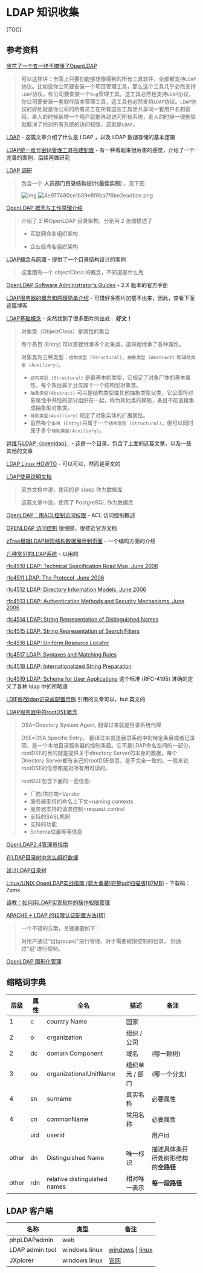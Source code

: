 # LDAP 知识收集

[TOC]

## 参考资料

[我花了一个五一终于搞懂了OpenLDAP](https://segmentfault.com/a/1190000014683418)

> 可以这样讲：市面上只要你能够想像得到的所有工具软件，全部都支持`LDAP`协议。比如说你公司要安装一个项目管理工具，那么这个工具几乎必然支持`LDAP`协议，你公司要安装一个`bug`管理工具，这工具必然也支持`LDAP`协议，你公司要安装一套软件版本管理工具，这工具也必然支持`LDAP`协议。`LDAP`协议的好处就是你公司的所有员工在所有这些工具里共享同一套用户名和密码，来人的时候新增一个用户就能自动访问所有系统，走人的时候一键删除就取消了他对所有系统的访问权限，这就是`LDAP`。

[LDAP](https://www.jianshu.com/p/7e4d99f6baaf) - 这篇文章介绍了什么是 LDAP ，以及 LDAP 数据存储的基本逻辑

[LDAP统一账号密码管理工具搭建配置](https://www.jianshu.com/p/55cb4dcc8757) - 有一种看起来很厉害的感觉，介绍了一个完善的案例，后续再做研究

[LDAP 调研](https://www.jianshu.com/p/8aef9e08a394)

> 包含一个 **人员部门目录结构设计(最佳实例)** ，见下图
>
> ![img](https://upload-images.jianshu.io/upload_images/9026439-8ce177678734fea5.png?imageMogr2/auto-orient/strip%7CimageView2/2/w/849/format/webp)
> ![4e977490ce1b09e8f6ba7f6be2eadbae.png](en-resource://database/869:1)

[OpenLDAP 概念与工作原理介绍](https://www.jianshu.com/p/a3f8190e189c)

> 介绍了 2 种OpenLDAP 目录架构，分别用 2 张图描述了
>
> + 互联网命名组织架构
>
> + 企业级命名组织架构

[LDAP概念与原理](https://www.jianshu.com/p/deae0356a1df) - 提供了一个目录结构设计的案例

> 这里面有一个 objectClass 的概念，不知道是什么鬼

[OpenLDAP Software Administrator's Guides](http://www.openldap.org/doc) - 2.X 版本的官方手册

[LDAP服务器的概念和原理简单介绍](http://seanlook.com/2015/01/15/openldap_introduction/) - 可惜好多图片加载不出来，因此，查看下面这篇博客

[LDAP基础概念](https://blog.51cto.com/407711169/1439623) - 突然找到了很多图片的出处... **好文！** 

> 对象类（ObjectClass）是属性的集合
>
> 
>
> 每个条目 (Entry) 可以直接继承多个对象类，这样就继承了各种属性。
>
> 
>
> 对象类有三种类型：`结构类型 (Structural)`、`抽象类型 (Abstract)` 和`辅助类型 (Auxiliary)`。
>
> + `结构类型 (Structural)` 是最基本的类型，它规定了对象尸体的基本属性，每个条目属于且仅属于一个结构型对象类。
> + `抽象类型(Abstract)` 可以是结构类型或其他抽象类型父类，它公国将对象属性中共性的部分组织在一起，称为其他类的模板，条目不能直接集成抽象型对象类。
> + `辅助类型(Auxiliary)` 规定了对象实体的扩展属性。
> + 虽然每个`条目 (Entry)`只属于一个`结构类型 (Structural)`，但可以同时属于多个`辅助类型(Auxiliary)`。

[运维与LDAP（openldap）](https://blog.51cto.com/407711169/1439944) - 这是一个目录，包含了上面的这篇文章，以及一些其他的文章

[LDAP Linux HOWTO](http://www.tldp.org/HOWTO/LDAP-HOWTO/index.html) - 可以可以，然而是英文的

[LDAP使用说明文档](https://blog.csdn.net/u013452335/article/details/81280655)

> 官方文档中说，使用的是 sladp 作为数据库
>
> 这篇文章中说，使用了 PostgreSQL 作为数据库

[OpenLDAP：用ACL控制访问权限](http://blog.sina.com.cn/s/blog_4152a9f50100qw9w.html) - ACL 访问控制概述

[OPENLDAP 访问控制](https://blog.csdn.net/xubo578/article/details/5170868) 很细腻，很接近官方文档

[zTree根据LDAP树形结构数据展示到页面](https://my.oschina.net/u/3010328/blog/827346)  - 一个编码方面的介绍

[几种常见的LDAP系统](https://www.lijiaocn.com/技巧/2017/04/01/ldap.html) - 以用的

[rfc4510 LDAP: Technical Specification Road Map, June 2006](http://www.rfc-editor.org/info/rfc4510)

[rfc4511 LDAP: The Protocol, June 2006](http://www.rfc-editor.org/info/rfc4511)

[rfc4512 LDAP: Directory Information Models, June 2006](http://www.rfc-editor.org/info/rfc4512)

[rfc4513 LDAP: Authentication Methods and Security Mechanisms, June 2006](http://www.rfc-editor.org/info/rfc4513)

[rfc4514 LDAP: String Representation of Distinguished Names](http://www.rfc-editor.org/info/rfc4514)

[rfc4515 LDAP: String Representation of Search Filters](http://www.rfc-editor.org/info/rfc4515)

[rfc4516 LDAP: Uniform Resource Locator](http://www.rfc-editor.org/info/rfc4516)

[rfc4517 LDAP: Syntaxes and Matching Rules](http://www.rfc-editor.org/info/rfc4517)

[rfc4518 LDAP: Internationalized String Preparation](http://www.rfc-editor.org/info/rfc4518)

[rfc4519 LDAP: Schema for User Applications](http://www.rfc-editor.org/info/rfc4519) 这个标准 (RFC-4195) 准确的定义了各种 ldap 中的所略语

[LDIF修改ldap记录或配置示例](http://seanlook.com/2015/01/22/openldap_ldif_example/) 引用的文章可以，but 英文的

[LDAP服务器中的rootDSE概念](http://blog.chinaunix.net/uid-20503928-id-3577591.html)

> DSA=Directory System Agent, 翻译过来就是目录系统代理
>
> DSE=DSA Specific Entry， 翻译过来就是目录系统中的特定条目或者记录项，是一个本地目录服务器的控制条目。它不是LDAP命名空间的一部分，rootDSE的目的就是提供关于directory Server的本身的数据。每个Directory Server都有自己的rootDSE信息，是不完全一致的。一般来说rootDSE的信息都是对所有用可读的。
>
> rootDSE包含下面的一些信息:
>
>
> + 厂商/供应商=Vendor
> + 服务器支持的命名上下文=naming contexts
> + 服务器支持的请求控制=request control
> + 支持的SASL机制
> + 支持的功能
> + Schema位置等等信息

[OpenLDAP2.4管理员指南]([http://wiki.jabbercn.org/index.php/OpenLDAP2.4%E7%AE%A1%E7%90%86%E5%91%98%E6%8C%87%E5%8D%97#Syncrepl.E4.BB.A3.E7.90.86](http://wiki.jabbercn.org/index.php/OpenLDAP2.4管理员指南#Syncrepl.E4.BB.A3.E7.90.86))

[在LDAP目录树中怎么组织数据](http://blog.sina.com.cn/s/blog_5384e78b0100eyg6.html)

[设计LDAP目录树](https://blog.csdn.net/liuzh501448/article/details/1572844)

[Linux/UNIX OpenLDAP实战指南 (郭大勇著)完整pdf扫描版[97MB]](https://www.jb51.net/books/584400.html) - 下载码：7pmx

[请教：如何用LDAP实现软件的操作权限管理](http://bbs.chinaunix.net/thread-498490-1-1.html)

[APACHE + LDAP 的权限认证配置方法(转)](https://wise007.iteye.com/blog/203172)

> 一个不错的方案，关键摘要如下：
>
> 对用户通过“组(groups)”进行管理，对于需要权限控制的目录， 则通过“组”进行控制。

[OpenLDAP 图形化管理](https://blog.51cto.com/wzlinux/1837363)


## 缩略词字典

| 层级  | 属性 | 全名                         | 描述            | 备注                                 |
| ----- | ---- | ---------------------------- | --------------- | ------------------------------------ |
| 1     | c    | country Name                 | 国家            |                                      |
| 2     | o    | organization                 | 组织 / 公司     |                                      |
| 2     | dc   | domain Component             | 域名            | (哪一颗树)                           |
| 3     | ou   | organizationalUnitName       | 组织单元 / 部门 | (哪一个分支)                         |
| 4     | sn   | surname                      | 真实名称        | 必要属性                             |
| 4     | cn   | commonName                   | 常用名称        | 必要属性                             |
|       | uid  | userid                       |                 | 用户id                               |
|       |      |                              |                 |                                      |
| other | dn   | Distinguished Name           | 唯一标识        | 描述具体条目所处树形结构的**全路径** |
| other | rdn  | relative distinguished names | 相对唯一表示    | **每一段路径**                       |

## LDAP 客户端

| 名称            | 类型          | 备注                                                         |
| --------------- | ------------- | ------------------------------------------------------------ |
| phpLDAPadmin    | web           |                                                              |
| LDAP admin tool | windows linux | [windows](http://www.ldapbrowserwindows.com/) \| [linux](http://www.ldapbrowserlinux.com/) |
| JXplorer        | windows linux | [官网](http://www.jxplorer.org/)                             |

